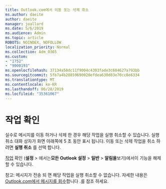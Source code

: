 ```yaml
---
title: Outlook.com에서 이동 또는 삭제 취소
ms.author: daeite
author: daeite
manager: joallard
ms.date: 5/6/2019
ms.audience: Admin
ms.topic: article
ROBOTS: NOINDEX, NOFOLLOW
localization_priority: Normal
ms.collection: Adm_O365
ms.custom:
- "1752"
- "9000193"
ms.openlocfilehash: 37134a58dc11f9004c4303fade3c684627a793bb
ms.sourcegitcommit: 5fb7a4b28859690020efdea630d03e70cc0e6334
ms.translationtype: MT
ms.contentlocale: ko-KR
ms.lasthandoff: 06/28/2019
ms.locfileid: "35361067"
---
```

# <a name="action-confirmations"></a>작업 확인

실수로 메시지를 이동 하거나 삭제 한 경우 해당 작업을 실행 취소할 수 있습니다. 실행 취소 대화 상자가 화면 아래쪽에 5 초 동안 표시 됩니다. 이동 또는 삭제 작업을 취소 하려면 **실행 취소** 를 선택 합니다.

[작업](https://outlook.live.com/mail/options/general/notifications) 확인 (**설정** > 에서는**모든 Outlook 설정** > **일반** > **알림을**보기)에서이 기능을 해제할 수 있습니다.

참고: 메시지가 전송 되 면 해당 작업을 실행 취소할 수 없습니다. 자세한 내용은 [Outlook.com에서 메시지를 회수](https://support.office.com/article/c069ddde-5282-4085-8f4c-d7b133324f8a)합니다 .를 참조 하세요.